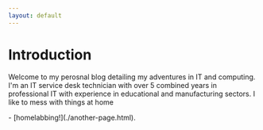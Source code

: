 ```yaml
---
layout: default
---
```


# Introduction
</p>Welcome to my perosnal blog detailing my adventures
in IT and computing.
I'm an IT service desk technician with over 5 combined
years in professional IT with experience in educational
and manufacturing sectors.
I like to mess with things at home</p>
 - [homelabbing!](./another-page.html).

